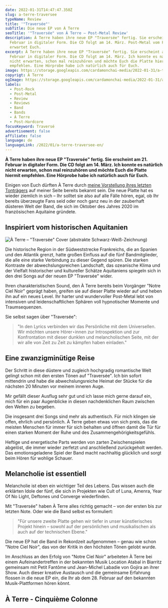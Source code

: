 ```yaml
---
date: 2022-01-31T14:47:47.350Z
slug: a-terre-traversee
typeName: Review
title: '"Traversée"'
subTitle: Die neue EP von À Terre
seoTitle: '"Traversée" von À Terre – Post-Metal Review'
description: À Terre haben ihre neue EP "Traversée" fertig. Sie erscheint am 21.
  Februar in digitaler Form. Die CD folgt am 14. März. Post-Metal vom Feinsten
  erwartet Euch.
excerpt: À Terre haben ihre neue EP "Traversée" fertig. Sie erscheint am 21.
  Februar in digitaler Form. Die CD folgt am 14. März. Ich konnte es natürlich
  nicht erwarten, schon mal reinzuhören und möchte Euch die Platte hiermit
  empfehlen. Eine Hörprobe habe ich natürlich auch für Euch.
image: https://storage.googleapis.com/cardamonchai-media/2022-01-31/a-terre-traversee-jpg-imagine-080808_000000_1024_768/640.webp
copyrigt: À Terre
ogImage: https://storage.googleapis.com/cardamonchai-media/2022-01-31/a-terre-traversee-fb-png-imagine-080808_0d0d0d_1200_628/640.webp
labels:
  - Post-Rock
  - Post-Metal
  - Review
  - Reviews
  - Band
  - Bands
  - À Terre
  - Post-Hardcore
focusKeyword: Traversé
advertisement: false
affiliate: false
language: de
languageLink: /2022/01/a-terre-traversee-en/
---
```

**À Terre haben ihre neue EP "Traversée" fertig. Sie erscheint am 21. Februar in digitaler Form. Die CD folgt am 14. März. Ich konnte es natürlich nicht erwarten, schon mal reinzuhören und möchte Euch die Platte hiermit empfehlen. Eine Hörprobe habe ich natürlich auch für Euch.**

Einigen von Euch dürften À Terre durch [meine Vorstellung ihres letzten Tonträgers](/2021/05/a-terre-notre-ciel-noir/) auf meiner Seite bereits bekannt sein. Die neue Platte hat es wieder ziemlich in sich – Ihr solltet sie also auf alle Fälle hören, egal, ob Ihr bereits überzeugte Fans seid oder noch ganz neu in der zauberhaft düsteren Welt der Band, die sich im Oktober des Jahres 2020 im französischen Aquitaine gründete.

## Inspiriert vom historischen Aquitanien

![À Terre – "Traversée" Cover (abstrakte Schwarz-Weiß-Zeichnung)](https://storage.googleapis.com/cardamonchai-media/2022-01-31/a-terre-traversee-cover-jpg-imagine-080808_000000_1080_1080/640.webp "À Terre – \"Traversée\"")

Die historische Region in der Südweststrecke Frankreichs, die an Spanien und den Atlantik grenzt, hatte großen Einfluss auf die fünf Bandmitglieder, die alle eine starke Verbindung zu dieser Gegend spüren. Die starken Kontraste der abwechslungsreichen Landschaft, das ozeanische Klima und der Vielfalt historischer und kultureller Schätze Aquitaniens spiegeln sich in den drei Songs auf der neuen EP "Traversée" wider.

Ihren charakteristischen Sound, den À Terre bereits beim Vorgänger "Notre Ciel Noir" geprägt haben, greifen sie auf dieser Platte wieder auf und heben ihn auf ein neues Level. Ihr harter und wundervoller Post-Metal lebt von intensiven und leidenschaftlichen Sphären voll hypnotischer Momente und Traumsequenzen.

Sie selbst sagen über "Traversée":

> "In den Lyrics verbinden wir das Persönliche mit dem Universellen. Wir möchten unsere Hörer⋆innen zur Introspektion und zur Konfrontation mit dieser dunklen und melancholischen Seite, mit der wir alle von Zeit zu Zeit zu kämpfen haben einladen."

## Eine zwanzigminütige Reise

Der Schritt in diese düstere und zugleich hochgradig romantische Welt gelingt schon mit den ersten Tönen auf "Traversée". Ich bin sofort mittendrin und habe die abwechslungsreiche Heimat der Stücke für die nächsten 20 Minuten vor meinem inneren Auge.

Mir gefällt dieser Ausflug sehr gut und ich lasse mich gerne darauf ein, mich für ein paar Augenblicke in diesen nachdenklichen Raum zwischen den Welten zu begeben.

Die insgesamt drei Songs sind mehr als authentisch. Für mich klingen sie offen, ehrlich und persönlich. À Terre geben etwas von sich preis, das die meisten Menschen für immer für sich behalten und öffnen damit die Tür für einen starken Moment der Ruhe und des Zusammengehörigkeitsgefühls.

Heftige und energetische Parts werden von zarten Zwischenspielen abgelöst, die immer wieder zerfetzt und anschließend zurückgeholt werden. Das emotionsgeladene Spiel der Band macht nachhaltig glücklich und sorgt beim Hören für wohlige Schauer.

## Melancholie ist essentiell

Melancholie ist eben ein wichtiger Teil des Lebens. Das wissen auch die erklärten Idole der fünf, die sich in Projekten wie Cult of Luna, Amenra, Year Of No Light, Deftones und Converge wiederfinden.

Mit "Traversée" haben À Terre alles richtig gemacht – von der ersten bis zur letzten Note. Oder wie die Band selbst es formuliert: 

> "Für unsere zweite Platte gehen wir tiefer in unser künstlerisches Projekt hinein – sowohl auf der persönlichen und musikalischen als auch auf der technischen Ebene."

Die neue EP hat die Band in Rekordzeit aufgenommen – genau wie schon "Notre Ciel Noir", das von der Kritik in den höchsten Tönen gelobt wurde.

Im Anschluss an den Erfolg von "Notre Ciel Noir" arbeiteten À Terre bei einem Aufeinandertreffen in der bekannten Musik Location Atabal in Biarritz gemeinsam mit Petit Fantôme und Jean-Michel Labadie von Gojira an ihrer Show. Auch dieser kreative Austausch und die gemeinsame Erfahrung flossen in die neue EP ein, die Ihr ab dem 28. Februar auf den bekannten Musik-Plattformen hören könnt.

## À Terre - Cinquième Colonne

<YouTube id="Zt5CvN8tkm0" />